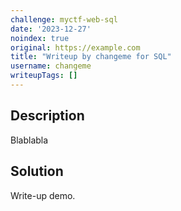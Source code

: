 ```yaml
---
challenge: myctf-web-sql
date: '2023-12-27'
noindex: true
original: https://example.com
title: "Writeup by changeme for SQL"
username: changeme
writeupTags: []
---
```


## Description

Blablabla

## Solution

Write-up demo.
